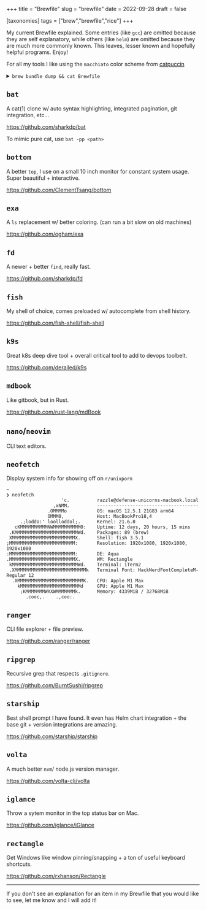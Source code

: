 +++
title = "Brewfile"
slug = "brewfile"
date = 2022-09-28
draft = false

[taxonomies]
tags = ["brew","brewfile","rice"]
+++

My current Brewfile explained.  Some entries (like `gcc`) are omitted because they are self explanatory, 
while others (like `helm`) are omitted because they are much more commonly known.  This leaves, lesser known and hopefully
helpful programs.  Enjoy!

<!-- more -->

For all my tools I like using the `macchiato` color scheme from [catpuccin](https://github.com/catppuccin)

<details>
  <summary>
    <code>brew bundle dump && cat Brewfile</code>
  </summary>

```text
tap "defenseunicorns/tap"
tap "homebrew/bundle"
tap "homebrew/cask"
tap "homebrew/cask-fonts"
tap "homebrew/core"
brew "bat"
brew "bottom"
brew "exa"
brew "fd"
brew "fish"
brew "gcc"
brew "gnupg"
brew "go"
brew "helm"
brew "jq"
brew "k3d"
brew "k9s"
brew "kind"
brew "kubernetes-cli"
brew "mdbook"
brew "nano"
brew "neofetch"
brew "neovim"
brew "python@3.9"
brew "ranger"
brew "ripgrep"
brew "sops"
brew "starship"
brew "tree"
brew "vale"
brew "volta"
brew "yq"
brew "zola"
brew "defenseunicorns/tap/zarf"
cask "1password"
cask "appgate-sdp-client"
cask "brave-browser"
cask "discord"
cask "firefox"
cask "font-hack-nerd-font"
cask "gimp"
cask "iglance"
cask "iterm2"
cask "protonmail-bridge"
cask "rectangle"
cask "signal"
cask "slack"
cask "typora"
cask "visual-studio-code"
cask "zoom"
```
  
</details>

## `bat`

A cat(1) clone w/ auto syntax highlighting, integrated pagination, git integration, etc...

<https://github.com/sharkdp/bat>

To mimic pure cat, use `bat -pp <path>`

## `bottom`

A better `top`, I use on a small 10 inch monitor for constant system usage. Super beautiful + interactive.

<https://github.com/ClementTsang/bottom>

## `exa`

A `ls` replacement w/ better coloring.  (can run a bit slow on old machines)

<https://github.com/ogham/exa>

## `fd`

A newer + better `find`, really fast.

<https://github.com/sharkdp/fd>

## `fish`

My shell of choice, comes preloaded w/ autocomplete from shell history.

<https://github.com/fish-shell/fish-shell>

## `k9s`

Great k8s deep dive tool + overall critical tool to add to devops toolbelt.

<https://github.com/derailed/k9s>

## `mdbook`

Like gitbook, but in Rust.

<https://github.com/rust-lang/mdBook>

## `nano`/`neovim`

CLI text editors.

## `neofetch`

Display system info for showing off on `r/unixporn`

```text
~
❯ neofetch
                    'c.          razzle@defense-unicorns-macbook.local
                 ,xNMM.          -------------------------------------
               .OMMMMo           OS: macOS 12.5.1 21G83 arm64
               OMMM0,            Host: MacBookPro18,4
     .;loddo:' loolloddol;.      Kernel: 21.6.0
   cKMMMMMMMMMMNWMMMMMMMMMM0:    Uptime: 12 days, 20 hours, 15 mins
 .KMMMMMMMMMMMMMMMMMMMMMMMWd.    Packages: 89 (brew)
 XMMMMMMMMMMMMMMMMMMMMMMMX.      Shell: fish 3.5.1
;MMMMMMMMMMMMMMMMMMMMMMMM:       Resolution: 1920x1080, 1920x1080, 1920x1080
:MMMMMMMMMMMMMMMMMMMMMMMM:       DE: Aqua
.MMMMMMMMMMMMMMMMMMMMMMMMX.      WM: Rectangle
 kMMMMMMMMMMMMMMMMMMMMMMMMWd.    Terminal: iTerm2
 .XMMMMMMMMMMMMMMMMMMMMMMMMMMk   Terminal Font: HackNerdFontCompleteM-Regular 12
  .XMMMMMMMMMMMMMMMMMMMMMMMMK.   CPU: Apple M1 Max
    kMMMMMMMMMMMMMMMMMMMMMMd     GPU: Apple M1 Max
     ;KMMMMMMMWXXWMMMMMMMk.      Memory: 4339MiB / 32768MiB
       .cooc,.    .,coo:.

```

## `ranger`

CLI file explorer + file preview.

<https://github.com/ranger/ranger>

## `ripgrep`

Recursive grep that respects `.gitignore`.

<https://github.com/BurntSushi/ripgrep>

## `starship`

Best shell prompt I have found.  It even has Helm chart integration + the base git + version integrations are amazing.

<https://github.com/starship/starship>

## `volta`

A much better `nvm`/ node.js version manager.

<https://github.com/volta-cli/volta>

## `iglance`

Throw a sytem monitor in the top status bar on Mac.

<https://github.com/iglance/iGlance>

## `rectangle`

Get Windows like window pinning/snapping + a ton of useful keyboard shortcuts.

<https://github.com/rxhanson/Rectangle>

---

If you don't see an explanation for an item in my Brewfile that you would like to see, let me know and I will add it!
